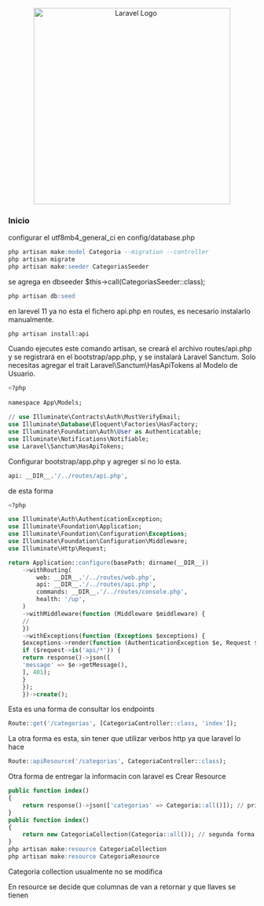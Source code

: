 <p align="center"><a href="https://laravel.com" target="_blank"><img src="https://raw.githubusercontent.com/laravel/art/master/logo-lockup/5%20SVG/2%20CMYK/1%20Full%20Color/laravel-logolockup-cmyk-red.svg" width="400" alt="Laravel Logo"></a></p>

### Inicio
configurar el utf8mb4_general_ci en config/database.php
```sql
php artisan make:model Categoria --migration --controller
php artisan migrate
php artisan make:seeder CategoriasSeeder
```
se agrega en dbseeder
$this->call(CategoriasSeeder::class);
```sql
php artisan db:seed
```
en larevel 11 ya no esta el fichero api.php en routes, es necesario instalarlo manualmente.
```
php artisan install:api
```
Cuando ejecutes este comando artisan, se creará el archivo routes/api.php y se registrará en el bootstrap/app.php, y se instalará Laravel Sanctum. Solo necesitas agregar el trait Laravel\Sanctum\HasApiTokens al Modelo de Usuario.
```sql
<?php
 
namespace App\Models;
 
// use Illuminate\Contracts\Auth\MustVerifyEmail;
use Illuminate\Database\Eloquent\Factories\HasFactory;
use Illuminate\Foundation\Auth\User as Authenticatable;
use Illuminate\Notifications\Notifiable;
use Laravel\Sanctum\HasApiTokens;
```
Configurar bootstrap/app.php y agreger si no lo esta.
```sql
api: __DIR__.'/../routes/api.php',
```
de esta forma
```sql
<?php

use Illuminate\Auth\AuthenticationException;
use Illuminate\Foundation\Application;
use Illuminate\Foundation\Configuration\Exceptions;
use Illuminate\Foundation\Configuration\Middleware;
use Illuminate\Http\Request;

return Application::configure(basePath: dirname(__DIR__))
    ->withRouting(
        web: __DIR__.'/../routes/web.php',
        api: __DIR__.'/../routes/api.php',
        commands: __DIR__.'/../routes/console.php',
        health: '/up',
    )
    ->withMiddleware(function (Middleware $middleware) {
    //
    })
    ->withExceptions(function (Exceptions $exceptions) {
    $exceptions->render(function (AuthenticationException $e, Request $request) {
    if ($request->is('api/*')) {
    return response()->json([
    'message' => $e->getMessage(),
    ], 401);
    }
    });
    })->create();
```
Esta es una forma de consultar los endpoints
```sql
Route::get('/categorias', [CategoriaController::class, 'index']);
```
La otra forma es esta, sin tener que utilizar verbos http ya que laravel lo hace
```sql
Route::apiResource('/categorias', CategoriaController::class);
```
Otra forma de entregar la informacin con laravel es
Crear Resource
```sql
public function index()
{
    return response()->json(['categorias' => Categoria::all()]); // primera forma
}
public function index()
{
    return new CategoriaCollection(Categoria::all()); // segunda forma
}   
php artisan make:resource CategoriaCollection
php artisan make:resource CategoriaResource
```
Categoria collection usualmente no se modifica

En resource se decide que columnas de van a retornar y que llaves se tienen
